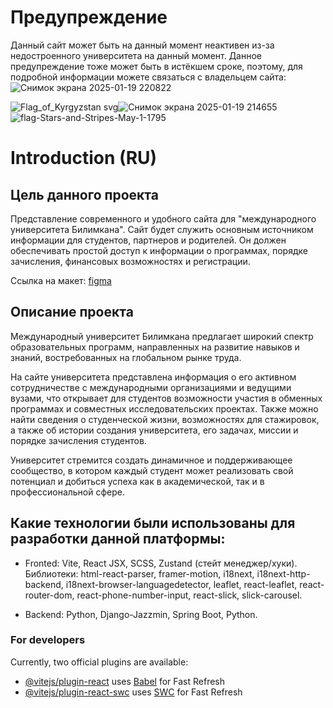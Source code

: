 # Предупреждение

Данный сайт может быть на данный момент неактивен из-за недостроенного университета на данный момент. Данное предупреждение тоже может быть в истёкшем сроке, поэтому, для подробной информации можете связаться с владельцем сайта:
![Снимок экрана 2025-01-19 220822](https://github.com/user-attachments/assets/e482e81a-7345-4fe1-9b21-935b04111cbb)



![Flag_of_Kyrgyzstan svg](https://github.com/user-attachments/assets/76d5532b-ea86-43ed-b8d9-0ac668f92467)![Снимок экрана 2025-01-19 214655](https://github.com/user-attachments/assets/4ea68da8-5cfc-4132-9ca0-8508069e74ee)![flag-Stars-and-Stripes-May-1-1795](https://github.com/user-attachments/assets/6395aaec-3bc5-4993-8caa-f4152db95b85)

# Introduction (RU)
## Цель данного проекта

Представление современного и удобного сайта для "международного университета Билимкана". Сайт будет служить основным источником информации для студентов, партнеров и родителей. 
Он должен обеспечивать простой доступ к информации о программах, порядке зачисления, финансовых возможностях и регистрации.

Ссылка на макет: [figma](https://www.figma.com/design/ceJLpl4B5IvxqsIotFprjv/Geeks-Pro-5.0---%D0%91%D0%B8%D0%BB%D0%B8%D0%BC%D0%BA%D0%B0%D0%BD%D0%B0?node-id=0-1&p=f&t=x2L1axHnD53BLo9o-0)

## Описание проекта

Международный университет Билимкана предлагает широкий спектр образовательных программ, направленных на развитие навыков и знаний, востребованных на глобальном рынке труда.

На сайте университета представлена информация о его активном сотрудничестве с международными организациями и ведущими вузами, что открывает для студентов возможности участия в обменных программах и совместных исследовательских проектах. Также можно найти сведения о студенческой жизни, возможностях для стажировок, а также об истории создания университета, его задачах, миссии и порядке зачисления студентов.

Университет стремится создать динамичное и поддерживающее сообщество, в котором каждый студент может реализовать свой потенциал и добиться успеха как в академической, так и в профессиональной сфере.

## Какие технологии были использованы для разработки данной платформы:

- Fronted: Vite, React JSX, SCSS, Zustand (стейт менеджер/хуки). Библиотеки: html-react-parser, framer-motion, i18next, i18next-http-backend, i18next-browser-languagedetector, leaflet, react-leaflet, react-router-dom, react-phone-number-input, react-slick, slick-carousel.

- Backend: Python, Django-Jazzmin, Spring Boot, Python.

### For developers

Currently, two official plugins are available:

- [@vitejs/plugin-react](https://github.com/vitejs/vite-plugin-react/blob/main/packages/plugin-react/README.md) uses [Babel](https://babeljs.io/) for Fast Refresh
- [@vitejs/plugin-react-swc](https://github.com/vitejs/vite-plugin-react-swc) uses [SWC](https://swc.rs/) for Fast Refresh
